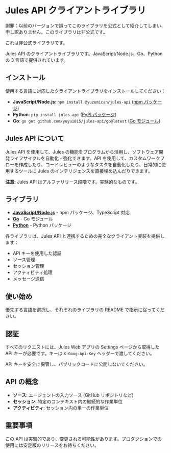 
# Jules API クライアントライブラリ

謝罪：以前のバージョンで誤ってこのライブラリを公式として紹介してしまい、申し訳ありません。このライブラリは非公式です。

これは非公式ライブラリです。

Jules API のクライアントライブラリです。JavaScript/Node.js、Go、Python の 3 言語で提供されています。

## インストール

使用する言語に対応したクライアントライブラリをインストールしてください：

- **JavaScript/Node.js**: `npm install @yuzumican/jules-api` ([npm パッケージ](https://www.npmjs.com/package/@yuzumican/jules-api))
- **Python**: `pip install jules-api` ([PyPI パッケージ](https://pypi.org/project/jules-api/1.0/))
- **Go**: `go get github.com/yuyu1815/jules-api/go@latest` ([Go モジュール](https://github.com/yuyu1815/jules-api/tree/main/go))

## Jules API について

Jules API を使用して、Jules の機能をプログラムから活用し、ソフトウェア開発ライフサイクルを自動化・強化できます。API を使用して、カスタムワークフローを作成したり、コードレビューのようなタスクを自動化したり、日常的に使用するツールに Jules のインテリジェンスを直接埋め込んだりできます。

**注意:** Jules API はアルファリリース段階です。実験的なものです。

## ライブラリ

- [**JavaScript/Node.js**](https://github.com/yuyu1815/jules-api/tree/main/js) - npm パッケージ、TypeScript 対応
- [**Go**](https://github.com/yuyu1815/jules-api/tree/main/go) - Go モジュール
- [**Python**](https://github.com/yuyu1815/jules-api/tree/main/py) - Python パッケージ

各ライブラリは、Jules API と連携するための完全なクライアント実装を提供します：

- API キーを使用した認証
- ソース管理
- セッション管理
- アクティビティ処理
- メッセージ送信

## 使い始め

優先する言語を選択し、それぞれのライブラリの README で指示に従ってください。

## 認証

すべてのリクエストには、Jules Web アプリの Settings ページから取得した API キーが必要です。キーは `X-Goog-Api-Key` ヘッダーで渡してください。

API キーを安全に保管し、パブリックコードに公開しないでください。

## API の概念

- **ソース**: エージェントの入力ソース (GitHub リポジトリなど)
- **セッション**: 特定のコンテキスト内の継続的な作業単位
- **アクティビティ**: セッション内の単一の作業単位

## 重要事項

この API は実験的であり、変更される可能性があります。プロダクションでの使用には安定版のリリースをお待ちください。
